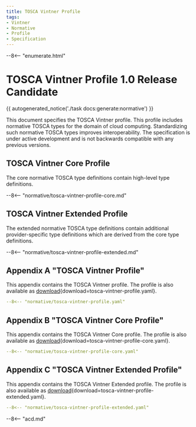 ```yaml
---
title: TOSCA Vintner Profile
tags:
- Vintner
- Normative
- Profile
- Specification
---
```


--8<-- "enumerate.html"

# TOSCA Vintner Profile 1.0 Release Candidate

{{ autogenerated_notice('./task docs:generate:normative') }}

This document specifies the TOSCA Vintner profile.
This profile includes normative TOSCA types for the domain of cloud computing. 
Standardizing such normative TOSCA types improves interoperability.
The specification is under active development and is not backwards compatible with any previous versions.


## TOSCA Vintner Core Profile

The core normative TOSCA type definitions contain high-level type definitions.

--8<-- "normative/tosca-vintner-profile-core.md"

## TOSCA Vintner Extended Profile

The extended normative TOSCA type definitions contain additional provider-specific type definitions which are derived from the core type definitions.

--8<-- "normative/tosca-vintner-profile-extended.md"

## Appendix A "TOSCA Vintner Profile"

This appendix contains the TOSCA Vintner profile.
The profile is also available as [download](tosca-vintner-profile.yaml){download=tosca-vintner-profile.yaml}.

```yaml linenums="1"
--8<-- "normative/tosca-vintner-profile.yaml"
```

## Appendix B "TOSCA Vintner Core Profile"

This appendix contains the TOSCA Vintner Core profile.
The profile is also available as [download](tosca-vintner-profile-core.yaml){download=tosca-vintner-profile-core.yaml}.

```yaml linenums="1"
--8<-- "normative/tosca-vintner-profile-core.yaml"
```

## Appendix C "TOSCA Vintner Extended Profile"

This appendix contains the TOSCA Vintner Extended profile.
The profile is also available as [download](tosca-vintner-profile-extended.yaml){download=tosca-vintner-profile-extended.yaml}.

```yaml linenums="1"
--8<-- "normative/tosca-vintner-profile-extended.yaml"
```

--8<-- "acd.md"
